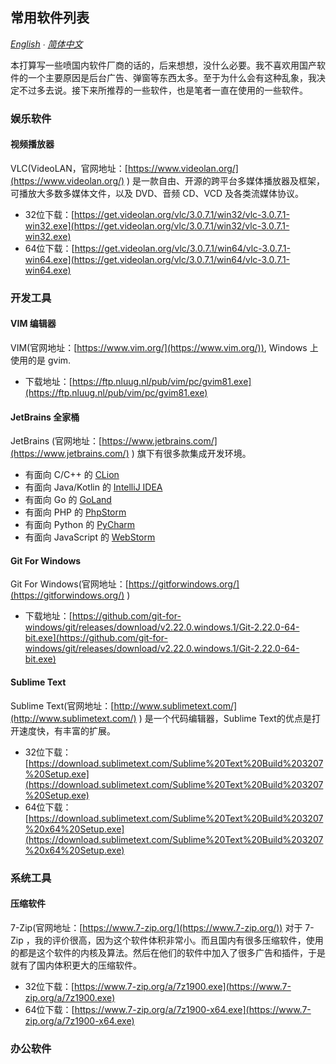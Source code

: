 ## 常用软件列表

*[English](README-en.md) ∙ [简体中文](README.md)*

本打算写一些喷国内软件厂商的话的，后来想想，没什么必要。我不喜欢用国产软件的一个主要原因是后台广告、弹窗等东西太多。至于为什么会有这种乱象，我决定不过多去说。接下来所推荐的一些软件，也是笔者一直在使用的一些软件。

### 娱乐软件
#### 视频播放器
VLC(VideoLAN，官网地址：[https://www.videolan.org/](https://www.videolan.org/) ) 是一款自由、开源的跨平台多媒体播放器及框架，可播放大多数多媒体文件，以及 DVD、音频 CD、VCD 及各类流媒体协议。
- 32位下载：[https://get.videolan.org/vlc/3.0.7.1/win32/vlc-3.0.7.1-win32.exe](https://get.videolan.org/vlc/3.0.7.1/win32/vlc-3.0.7.1-win32.exe)
- 64位下载：[https://get.videolan.org/vlc/3.0.7.1/win64/vlc-3.0.7.1-win64.exe](https://get.videolan.org/vlc/3.0.7.1/win64/vlc-3.0.7.1-win64.exe)

### 开发工具
#### VIM 编辑器
VIM(官网地址：[https://www.vim.org/](https://www.vim.org/)), Windows 上使用的是 gvim.
- 下载地址：[https://ftp.nluug.nl/pub/vim/pc/gvim81.exe](https://ftp.nluug.nl/pub/vim/pc/gvim81.exe)

#### JetBrains 全家桶
JetBrains (官网地址：[https://www.jetbrains.com/](https://www.jetbrains.com/) ) 旗下有很多款集成开发环境。
- 有面向 C/C++ 的 [CLion](https://www.jetbrains.com/clion/)
- 有面向 Java/Kotlin 的 [IntelliJ IDEA](https://www.jetbrains.com/idea/)
- 有面向 Go 的 [GoLand](https://www.jetbrains.com/go/)
- 有面向 PHP 的 [PhpStorm](https://www.jetbrains.com/phpstorm/)
- 有面向 Python 的 [PyCharm](https://www.jetbrains.com/pycharm/)
- 有面向 JavaScript 的 [WebStorm](https://www.jetbrains.com/webstorm/)

#### Git For Windows
Git For Windows(官网地址：[https://gitforwindows.org/](https://gitforwindows.org/) )
- 下载地址：[https://github.com/git-for-windows/git/releases/download/v2.22.0.windows.1/Git-2.22.0-64-bit.exe](https://github.com/git-for-windows/git/releases/download/v2.22.0.windows.1/Git-2.22.0-64-bit.exe)

#### Sublime Text
Sublime Text(官网地址：[http://www.sublimetext.com/](http://www.sublimetext.com/) ) 是一个代码编辑器，Sublime Text的优点是打开速度快，有丰富的扩展。
- 32位下载：[https://download.sublimetext.com/Sublime%20Text%20Build%203207%20Setup.exe](https://download.sublimetext.com/Sublime%20Text%20Build%203207%20Setup.exe)
- 64位下载：[https://download.sublimetext.com/Sublime%20Text%20Build%203207%20x64%20Setup.exe](https://download.sublimetext.com/Sublime%20Text%20Build%203207%20x64%20Setup.exe)

### 系统工具

#### 压缩软件
7-Zip(官网地址：[https://www.7-zip.org/](https://www.7-zip.org/)) 对于 7-Zip ，我的评价很高，因为这个软件体积非常小。而且国内有很多压缩软件，使用的都是这个软件的内核及算法。然后在他们的软件中加入了很多广告和插件，于是就有了国内体积更大的压缩软件。
- 32位下载：[https://www.7-zip.org/a/7z1900.exe](https://www.7-zip.org/a/7z1900.exe)
- 64位下载：[https://www.7-zip.org/a/7z1900-x64.exe](https://www.7-zip.org/a/7z1900-x64.exe)

### 办公软件
